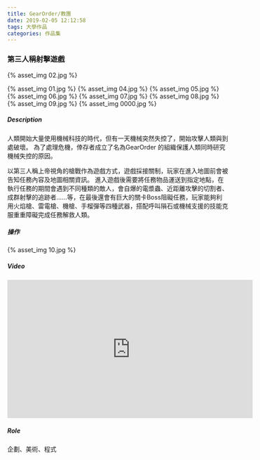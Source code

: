 ```yaml
---
title: GearOrder/教團
date: 2019-02-05 12:12:58
tags: 大學作品
categories: 作品集
---
```

### 第三人稱射擊遊戲
{% asset_img 02.jpg %}
<!--more-->
{% asset_img 01.jpg %}
{% asset_img 04.jpg %}
{% asset_img 05.jpg %}
{% asset_img 06.jpg %}
{% asset_img 07.jpg %}
{% asset_img 08.jpg %}
{% asset_img 09.jpg %}
{% asset_img 0000.jpg %}

##### Description
人類開始大量使用機械科技的時代，但有一天機械突然失控了，開始攻擊人類與到處破壞。 為了處理危機，倖存者成立了名為GearOrder 的組織保護人類同時研究機械失控的原因。

以第三人稱上帝視角的槍戰作為遊戲方式，遊戲採接關制，玩家在進入地圖前會被告知任務內容及地圖相關資訊。 進入遊戲後需要將任務物品運送到指定地點，在執行任務的期間會遇到不同種類的敵人，會自爆的電漿蟲、近距離攻擊的切割者、成群射擊的追跡者......等，在最後還會有巨大的關卡Boss阻礙任務，玩家能夠利用火焰槍、雷電槍、機槍、手榴彈等四種武器，搭配呼叫隕石或機械支援的技能克服重重障礙完成任務解救人類。

##### 操作
{% asset_img 10.jpg %}


##### Video
<iframe width="560" height="315" src="https://www.youtube.com/embed/UfwKPhJ6VTQ" frameborder="0" allow="accelerometer; autoplay; encrypted-media; gyroscope; picture-in-picture" allowfullscreen></iframe>

##### Role
企劃、美術、程式